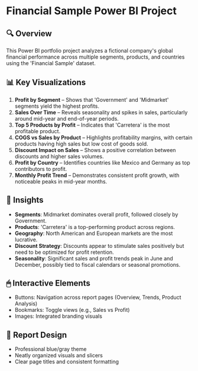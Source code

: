 
# Financial Sample Power BI Project

## 🔍 Overview
This Power BI portfolio project analyzes a fictional company's global financial performance across multiple segments, products, and countries using the 'Financial Sample' dataset.

## 📊 Key Visualizations
1. **Profit by Segment** – Shows that 'Government' and 'Midmarket' segments yield the highest profits.
2. **Sales Over Time** – Reveals seasonality and spikes in sales, particularly around mid-year and end-of-year periods.
3. **Top 5 Products by Profit** – Indicates that 'Carretera' is the most profitable product.
4. **COGS vs Sales by Product** – Highlights profitability margins, with certain products having high sales but low cost of goods sold.
5. **Discount Impact on Sales** – Shows a positive correlation between discounts and higher sales volumes.
6. **Profit by Country** – Identifies countries like Mexico and Germany as top contributors to profit.
7. **Monthly Profit Trend** – Demonstrates consistent profit growth, with noticeable peaks in mid-year months.

## 🧠 Insights
- **Segments**: Midmarket dominates overall profit, followed closely by Government.
- **Products**: 'Carretera' is a top-performing product across regions.
- **Geography**: North American and European markets are the most lucrative.
- **Discount Strategy**: Discounts appear to stimulate sales positively but need to be optimized for profit retention.
- **Seasonality**: Significant sales and profit trends peak in June and December, possibly tied to fiscal calendars or seasonal promotions.

## 🖱 Interactive Elements
- Buttons: Navigation across report pages (Overview, Trends, Product Analysis)
- Bookmarks: Toggle views (e.g., Sales vs Profit)
- Images: Integrated branding visuals

## 🧽 Report Design
- Professional blue/gray theme
- Neatly organized visuals and slicers
- Clear page titles and consistent formatting
